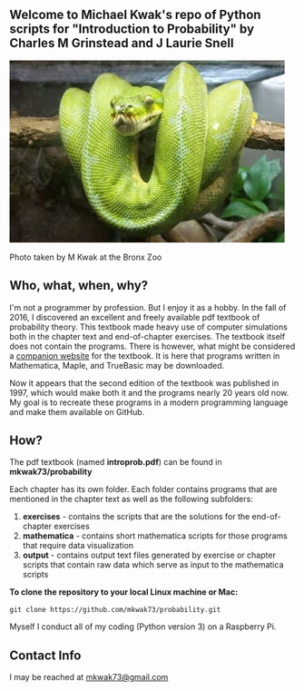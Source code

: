 ## Welcome to Michael Kwak's repo of Python scripts for "Introduction to Probability" by Charles M Grinstead and J Laurie Snell

![image of green python](/images/greenpython.jpg)

Photo taken by M Kwak at the Bronx Zoo

## Who, what, when, why?

I'm not a programmer by profession. But I enjoy it as a hobby. In the fall of 2016, I discovered an excellent and freely available pdf textbook of probability theory. This textbook made heavy use of computer simulations both in the chapter text and end-of-chapter exercises. The textbook itself does not contain the programs. There is however, what might be considered a [companion website](http://www.dartmouth.edu/~chance/teaching_aids/books_articles/probability_book/book.html) for the textbook. It is here that programs written in Mathematica, Maple, and TrueBasic may be downloaded. 

Now it appears that the second edition of the textbook was published in 1997, which would make both it and the programs nearly 20 years old now. My goal is to recreate these programs in a modern programming language and make them available on GitHub. 
 
## How?

The pdf textbook (named **introprob.pdf**) can be found in **mkwak73/probability**

Each chapter has its own folder. Each folder contains programs that are mentioned in the chapter text as well as the following subfolders:

1. **exercises** - contains the scripts that are the solutions for the end-of-chapter exercises 
2. **mathematica** - contains short mathematica scripts for those programs that require data visualization
3. **output** - contains output text files generated by exercise or chapter scripts that contain raw data which serve as input to the mathematica scripts

**To clone the repository to your local Linux machine or Mac:**
````
git clone https://github.com/mkwak73/probability.git
````

Myself I conduct all of my coding (Python version 3) on a Raspberry Pi.

## Contact Info

I may be reached at mkwak73@gmail.com
